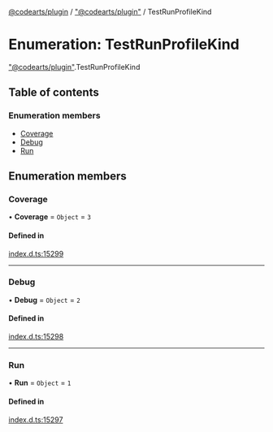 [@codearts/plugin](../README.md) / ["@codearts/plugin"](../modules/_codearts_plugin_.md) / TestRunProfileKind

# Enumeration: TestRunProfileKind

["@codearts/plugin"](../modules/_codearts_plugin_.md).TestRunProfileKind

## Table of contents

### Enumeration members

- [Coverage](codearts_plugin_.TestRunProfileKind.md#coverage)
- [Debug](codearts_plugin_.TestRunProfileKind.md#debug)
- [Run](codearts_plugin_.TestRunProfileKind.md#run)

## Enumeration members

### Coverage

• **Coverage** = `Object` = `3`

#### Defined in

[index.d.ts:15299](https://github.com/huaweicloud/cloudide-plugin-api/blob/a4193a8/index.d.ts#L15299)

___

### Debug

• **Debug** = `Object` = `2`

#### Defined in

[index.d.ts:15298](https://github.com/huaweicloud/cloudide-plugin-api/blob/a4193a8/index.d.ts#L15298)

___

### Run

• **Run** = `Object` = `1`

#### Defined in

[index.d.ts:15297](https://github.com/huaweicloud/cloudide-plugin-api/blob/a4193a8/index.d.ts#L15297)
